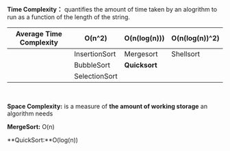 **Time Complexity：** quantifies the amount of time  taken by an alogrithm to run as a function of the length of the string.

| Average Time Complexity | O(n^2)        | O(n(log(n)))  | O(n(log(n))^2) |
| ----------------------- | ------------- | ------------- | -------------- |
|                         | InsertionSort | Mergesort     | Shellsort      |
|                         | BubbleSort    | **Quicksort** |                |
|                         | SelectionSort |               |                |

​	



**Space Complexity:** is a measure of **the amount of working storage** an algorithm needs

**MergeSort:** O(n)

**QuickSort:**O(log(n))



